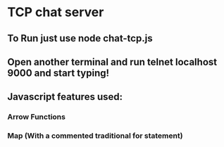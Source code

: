 # TCP chat server

## To Run just use node chat-tcp.js

## Open another terminal and run telnet localhost 9000 and start typing!

## Javascript features used:

### Arrow Functions

### Map (With a commented traditional for statement)